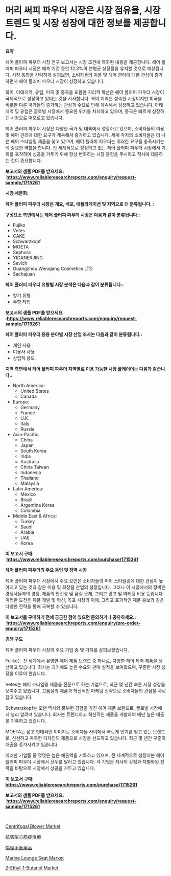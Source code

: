 <p><h1>머리 써피 파우더 시장은 시장 점유율, 시장 트렌드 및 시장 성장에 대한 정보를 제공합니다.</h1></p><p><strong>요약</strong></p>
<p><p>헤어 플러피 파우더 시장 연구 보고서는 시장 조건에 특화된 내용을 제공합니다. 헤어 플러피 파우더 시장은 예측 기간 동안 12.3%의 연평균 성장률을 유지할 것으로 예상됩니다. 시장 동향을 간략하게 살펴보면, 소비자들의 미용 및 헤어 관리에 대한 관심이 증가하면서 헤어 플러피 파우더 시장이 성장하고 있습니다.</p><p>북미, 아태지역, 유럽, 미국 및 중국을 포함한 지리적 확산은 헤어 플러피 파우더 시장이 국제적으로 성장하고 있다는 것을 시사합니다. 북미 지역은 성숙한 시장이지만 미국을 비롯한 다른 국가들의 증가하는 관심과 수요로 인해 계속해서 성장하고 있습니다. 아태지역 및 유럽은 글로벌 시장에서 중요한 위치를 차지하고 있으며, 중국은 빠르게 성장하는 시장으로 떠오르고 있습니다.</p><p>헤어 플러피 파우더 시장은 다양한 국가 및 대륙에서 성장하고 있으며, 소비자들의 미용 및 헤어 관리에 대한 요구가 계속해서 증가하고 있습니다. 세계 각지의 소비자들은 더 나은 헤어 스타일링 제품을 찾고 있으며, 헤어 플러피 파우더는 이러한 요구를 충족시키는 데 중요한 역할을 합니다. 전 세계적으로 성장하고 있는 헤어 플러피 파우더 시장에서 기회를 포착하여 성공을 거두기 위해 항상 변화하는 시장 동향을 주시하고 적시에 대응하는 것이 중요합니다.</p></p>
<p><strong>보고서의 샘플 PDF를 받으세요: &nbsp;<a href="https://www.reliableresearchreports.com/enquiry/request-sample/1715261">https://www.reliableresearchreports.com/enquiry/request-sample/1715261</a></strong></p>
<p><strong>시장 세분화:</strong></p>
<p><strong> 헤어 플러피 파우더 시장은 개요, 배포, 애플리케이션 및 지역으로 더 분류됩니다. :</strong></p>
<p><strong>구성요소 측면에서는 헤어 플러피 파우더 시장은 다음과 같이 분류됩니다.:</strong></p>
<p><ul><li>Fujiko</li><li>Vetes</li><li>CAKE</li><li>Schwarzkopf</li><li>MOETA</li><li>Sephora</li><li>YIGANERJING</li><li>Sevich</li><li>Guangzhou Wenqiang Cosmetics LTD</li><li>Sachajuan</li></ul></p>
<p><strong> 헤어 플러피 파우더 유형별 시장 분석은 다음과 같이 분류됩니다.:</strong></p>
<p><ul><li>향기 유형</li><li>무향 타입</li></ul></p>
<p><strong>보고서의 샘플 PDF를 받으세요 :<a href="https://www.reliableresearchreports.com/enquiry/request-sample/1715261">https://www.reliableresearchreports.com/enquiry/request-sample/1715261</a></strong></p>
<p><strong> 헤어 플러피 파우더 응용 분야별 시장 산업 조사는 다음과 같이 분류됩니다.:</strong></p>
<p><ul><li>개인 사용</li><li>미용사 사용</li><li>상업적 용도</li></ul></p>
<p><strong>지역 측면에서 헤어 플러피 파우더 지역별로 이용 가능한 시장 플레이어는 다음과 같습니다.:</strong></p>
<p><ul>
    <li>
        North America:
        <ul>
            <li>United States</li>
            <li>Canada</li>
        </ul>
    </li>
    <li>
        Europe:
        <ul>
            <li>Germany</li>
            <li>France</li>
            <li>U.K.</li>
            <li>Italy</li>
            <li>Russia</li>
        </ul>
    </li>
    <li>
        Asia-Pacific:
        <ul>
            <li>China</li>
            <li>Japan</li>
            <li>South Korea</li>
            <li>India</li>
            <li>Australia</li>
            <li>China Taiwan</li>
            <li>Indonesia</li>
            <li>Thailand</li>
            <li>Malaysia</li>
        </ul>
    </li>
    <li>
        Latin America:
        <ul>
            <li>Mexico</li>
            <li>Brazil</li>
            <li>Argentina Korea</li>
            <li>Colombia</li>
        </ul>
    </li>
    <li>
        Middle East & Africa:
        <ul>
            <li>Turkey</li>
            <li>Saudi</li>
            <li>Arabia</li>
            <li>UAE</li>
            <li>Korea</li>
        </ul>
    </li>
    </ul></p>
<p><strong>이 보고서 구매: &nbsp;<a href="https://www.reliableresearchreports.com/purchase/1715261">https://www.reliableresearchreports.com/purchase/1715261</a></strong></p>
<p><strong>헤어 플러피 파우더의 주요 동인 및 장벽 시장</strong></p>
<p><p>헤어 플러피 파우더 시장에서 주요 요인은 소비자들의 머리 스타일링에 대한 관심이 높아지고 있는 것과 같은 미용 및 화장품 산업의 성장입니다. 그러나 이 시장에서의 장벽은 경쟁사들과의 경쟁, 제품의 안전성 및 품질 문제, 그리고 광고 및 마케팅 비용 등입니다. 이러한 도전은 제품 개발 및 혁신, 목표 시장의 이해, 그리고 효과적인 제품 홍보와 같은 다양한 전략을 통해 극복할 수 있습니다.</p></p>
<p><strong>이 보고서를 구매하기 전에 궁금한 점이 있으면 문의하거나 공유하세요.: &nbsp;<a href="https://www.reliableresearchreports.com/enquiry/pre-order-enquiry/1715261">https://www.reliableresearchreports.com/enquiry/pre-order-enquiry/1715261</a></strong></p>
<p><strong>경쟁 구도</strong></p>
<p><p>헤어 플러피 파우더 시장의 주요 기업 중 몇 가지를 살펴보겠습니다. </p><p>Fujiko는 전 세계에서 유명한 헤어 제품 브랜드 중 하나로, 다양한 헤어 케어 제품을 생산하고 있습니다. 회사는 과거에도 높은 수요와 판매 실적을 보여왔으며, 꾸준한 시장 성장을 이루어 왔습니다.</p><p>Vetes는 헤어 스타일링 제품을 전문으로 하는 기업으로, 최근 몇 년간 빠른 시장 성장을 보여주고 있습니다. 고품질의 제품과 혁신적인 마케팅 전략으로 소비자들의 관심을 사로잡고 있습니다.</p><p>Schwarzkopf는 오랜 역사와 풍부한 경험을 가진 헤어 제품 브랜드로, 글로벌 시장에서 널리 알려져 있습니다. 회사는 트렌디하고 혁신적인 제품을 개발하여 매년 높은 매출을 기록하고 있습니다.</p><p>MOETA는 젊고 현대적인 이미지로 소비자들 사이에서 빠르게 인기를 얻고 있는 브랜드로, 신선하고 독특한 디자인의 제품으로 시장을 선도하고 있습니다. 최근 몇 년간 꾸준히 매출을 증가시키고 있습니다.</p><p>이러한 기업들 중 몇몇은 높은 매출액을 기록하고 있으며, 전 세계적으로 성장하는 헤어 플러피 파우더 시장에서 선두를 달리고 있습니다. 각 기업은 자사의 강점과 차별화된 전략을 바탕으로 시장에서 성공을 거두고 있습니다.</p></p>
<p><strong>이 보고서 구매: &nbsp; <a href="https://www.reliableresearchreports.com/purchase/1715261">https://www.reliableresearchreports.com/purchase/1715261</a></strong></p>
<p><strong>보고서의 샘플 PDF를 받으세요: &nbsp;<a href="https://www.reliableresearchreports.com/enquiry/request-sample/1715261">https://www.reliableresearchreports.com/enquiry/request-sample/1715261</a></strong><strong></strong></p>
<p>&nbsp;</p>
<p><p><a href="https://view.publitas.com/reportprime-1/centrifugal-blower-market-analysis-and-market-size-global-industry-overview-market-segmentation-and-forecast-2024-to-2031/">Centrifugal Blower Market</a></p><p><a href="https://medium.com/@elmoray21/%E6%8B%A1%E5%BC%B5%E5%9E%8B%E5%BF%83%E7%AD%8B%E7%97%87%E6%B2%BB%E7%99%82%E5%B8%82%E5%A0%B4-%E5%B8%82%E5%A0%B4%E3%82%B7%E3%82%A7%E3%82%A2-%E5%B8%82%E5%A0%B4%E5%8B%95%E5%90%91-%E3%81%8A%E3%82%88%E3%81%B3%E5%B0%86%E6%9D%A5%E3%81%AE%E6%88%90%E9%95%B7%E3%82%92%E6%8E%A2%E3%82%8B-b10d974ac07d">拡張型心筋症治療</a></p><p><a href="https://medium.com/@billyarton5656871/%E5%80%AB%E7%90%86%E7%9A%84%E3%81%AA%E8%A3%BD%E8%96%AC%E5%B8%82%E5%A0%B4%E3%81%AE%E3%82%B7%E3%82%A7%E3%82%A2%E3%81%AE%E5%A4%89%E9%81%B7%E3%81%A8%E5%B8%82%E5%A0%B4%E6%88%90%E9%95%B7%E3%81%AE%E3%83%88%E3%83%AC%E3%83%B3%E3%83%892024%E5%B9%B4%E3%81%8B%E3%82%892031%E5%B9%B4%E3%81%BE%E3%81%A7-eea0b1e520c0">倫理用医薬品</a></p><p><a href="https://github.com/castoriffic/Market-Research-Report-List-3/blob/main/marine-lounge-seat-market.md">Marine Lounge Seat Market</a></p><p><a href="https://issuu.com/reportprime-2/docs/2-ethyl-1-butanol-market-size-2030.pptx">2-Ethyl-1-Butanol Market</a></p></p>
